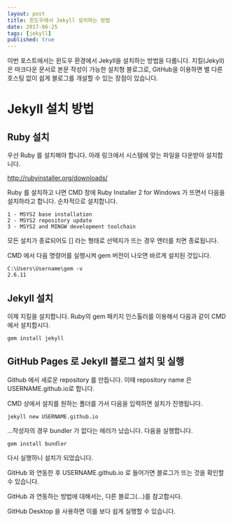 ```yaml
---
layout: post  
title: 윈도우에서 Jekyll 설치하는 방법  
date: 2017-06-25  
tags: [jekyll]  
published: true
---
```


이번 포스트에서는 윈도우 환경에서 Jekyll을 설치하는 방법을 다룹니다. 지킬(Jekyll)은 마크다운 문서로 본문 작성이 가능한 설치형 블로그로, GitHub을 이용하면 별 다른 호스팅 없이 쉽게 블로그를 개설할 수 있는 장점이 있습니다.


# Jekyll 설치 방법


## Ruby 설치

우선 Ruby 를 설치해야 합니다. 아래 링크에서 시스템에 맞는 파일을 다운받아 설치합니다.

http://rubyinstaller.org/downloads/


Ruby 를 설치하고 나면 CMD 창에 Ruby Installer 2 for Windows 가 뜨면서 다음을 설치하라고 합니다. 순차적으로 설치합니다.

```
1 - MSYS2 base installation
2 - MSYS2 repository update
3 - MSYS2 and MINGW development toolchain
```

모든 설치가 종료되어도 [] 라는 형태로 선택지가 뜨는 경우 엔터를 치면 종료됩니다.


CMD 에서 다음 명령어를 실행시켜 gem 버전이 나오면 바르게 설치된 것입니다.

```
C:\Users\Username\gem -v
2.6.11
```


## Jekyll 설치

이제 지킬을 설치합니다. Ruby의 gem 패키지 인스톨러를 이용해서 다음과 같이 CMD에서 설치합시다.

```
gem install jekyll
```


## GitHub Pages 로 Jekyll 블로그 설치 및 실행

Github 에서 새로운 repository 를 만듭니다.
이때 repository name 은 USERNAME.github.io로 합니다.

CMD 상에서 설치를 원하는 폴더를 가서 다음을 입력하면 설치가 진행됩니다.

```
jekyll new USERNAME.github.io
```

...작성자의 경우 bundler 가 없다는 에러가 났습니다. 다음을 실행합니다.

```
gem install bundler
```

다시 실행하니 설치가 되었습니다.

GitHub 와 연동한 후 USERNAME.github.io 로 들어가면 블로그가 뜨는 것을 확인할 수 있습니다.

GitHub 과 연동하는 방법에 대해서는, 다른 블로그(...)를 참고합시다.

GitHub Desktop 을 사용하면 이를 보다 쉽게 실행할 수 있습니다.
